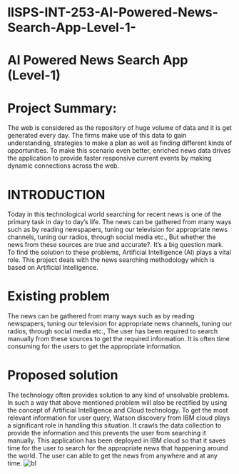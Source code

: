 # llSPS-INT-253-AI-Powered-News-Search-App-Level-1-
# AI Powered News Search App (Level-1)
# Project Summary:
The web is considered as the repository of huge volume of data and it is get generated every day. The firms make use of this data to gain understanding, strategies to make a plan as well as finding different kinds of opportunities. To make this scenario even better, enriched news data drives the application to provide faster responsive current events by making dynamic connections across the web.

# INTRODUCTION
Today in this technological world searching for recent news is one of the primary task in day to day’s life. The news  can be gathered from many ways  such as by reading newspapers, tuning our television for appropriate news channels, tuning our radios, through social media etc., But whether the news from these sources are true and accurate?. It’s a big question mark. To find the solution to these problems, Artificial Intelligence (AI) plays a vital role. This project deals with the news searching methodology which is based on Artificial Intelligence.

# Existing problem
The news can be gathered from many ways such as by reading newspapers, tuning our television for appropriate news channels, tuning our radios, through social media etc., The user has been required to search manually from these sources to get the required information. It is often time consuming for the users to get the appropriate information.

# Proposed solution
The technology often provides solution to any kind of unsolvable problems. In such a way that above mentioned problem will also be rectified by using the concept of Artificial Intelligence and Cloud technology. To get the most relevant information for user query, Watson discovery from IBM cloud plays a significant role in handling this situation. It crawls the data collection to provide the information and this prevents the user from searching it manually. This application has been deployed in IBM cloud so that it saves time for the user to search for the appropriate news that happening around the world. The user can able to get the news from anywhere and at any time.
![bl](https://user-images.githubusercontent.com/29342375/82158010-a5159380-98a2-11ea-9712-fd254acfddcf.JPG)
